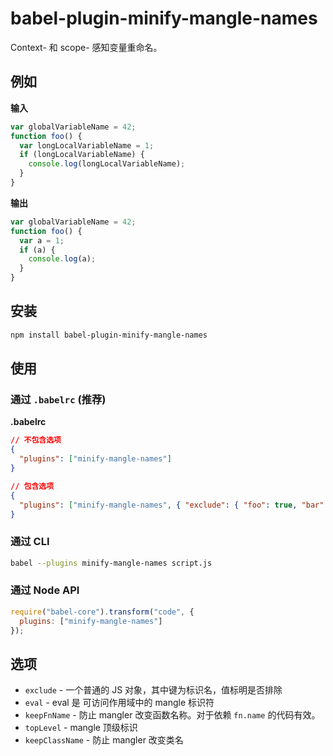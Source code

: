 # babel-plugin-minify-mangle-names

Context- 和 scope- 感知变量重命名。

## 例如

**输入**

```javascript
var globalVariableName = 42;
function foo() {
  var longLocalVariableName = 1;
  if (longLocalVariableName) {
    console.log(longLocalVariableName);
  }
}
```

**输出**

```javascript
var globalVariableName = 42;
function foo() {
  var a = 1;
  if (a) {
    console.log(a);
  }
}
```

## 安装

```sh
npm install babel-plugin-minify-mangle-names
```

## 使用

### 通过 `.babelrc` (推荐)

**.babelrc**

```json
// 不包含选项
{
  "plugins": ["minify-mangle-names"]
}
```

```json
// 包含选项
{
  "plugins": ["minify-mangle-names", { "exclude": { "foo": true, "bar": true} }]
}
```

### 通过 CLI

```sh
babel --plugins minify-mangle-names script.js
```

### 通过 Node API

```javascript
require("babel-core").transform("code", {
  plugins: ["minify-mangle-names"]
});
```

## 选项

+ `exclude` - 一个普通的 JS 对象，其中键为标识名，值标明是否排除
+ `eval` - eval 是 可访问作用域中的 mangle 标识符
+ `keepFnName` - 防止 mangler 改变函数名称。对于依赖 `fn.name` 的代码有效。
+ `topLevel` - mangle 顶级标识
+ `keepClassName` - 防止 mangler 改变类名
